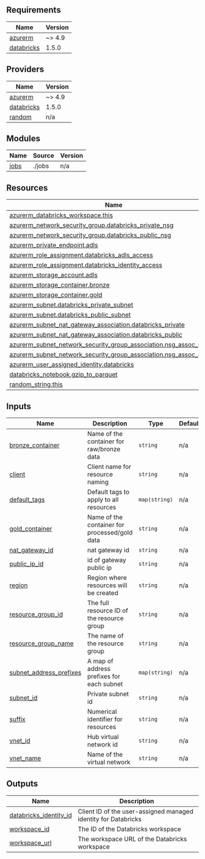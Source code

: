 <!-- BEGIN_TF_DOCS -->
## Requirements

| Name | Version |
|------|---------|
| <a name="requirement_azurerm"></a> [azurerm](#requirement\_azurerm) | ~> 4.9 |
| <a name="requirement_databricks"></a> [databricks](#requirement\_databricks) | 1.5.0 |

## Providers

| Name | Version |
|------|---------|
| <a name="provider_azurerm"></a> [azurerm](#provider\_azurerm) | ~> 4.9 |
| <a name="provider_databricks"></a> [databricks](#provider\_databricks) | 1.5.0 |
| <a name="provider_random"></a> [random](#provider\_random) | n/a |

## Modules

| Name | Source | Version |
|------|--------|---------|
| <a name="module_jobs"></a> [jobs](#module\_jobs) | ./jobs | n/a |

## Resources

| Name | Type |
|------|------|
| [azurerm_databricks_workspace.this](https://registry.terraform.io/providers/hashicorp/azurerm/latest/docs/resources/databricks_workspace) | resource |
| [azurerm_network_security_group.databricks_private_nsg](https://registry.terraform.io/providers/hashicorp/azurerm/latest/docs/resources/network_security_group) | resource |
| [azurerm_network_security_group.databricks_public_nsg](https://registry.terraform.io/providers/hashicorp/azurerm/latest/docs/resources/network_security_group) | resource |
| [azurerm_private_endpoint.adls](https://registry.terraform.io/providers/hashicorp/azurerm/latest/docs/resources/private_endpoint) | resource |
| [azurerm_role_assignment.databricks_adls_access](https://registry.terraform.io/providers/hashicorp/azurerm/latest/docs/resources/role_assignment) | resource |
| [azurerm_role_assignment.databricks_identity_access](https://registry.terraform.io/providers/hashicorp/azurerm/latest/docs/resources/role_assignment) | resource |
| [azurerm_storage_account.adls](https://registry.terraform.io/providers/hashicorp/azurerm/latest/docs/resources/storage_account) | resource |
| [azurerm_storage_container.bronze](https://registry.terraform.io/providers/hashicorp/azurerm/latest/docs/resources/storage_container) | resource |
| [azurerm_storage_container.gold](https://registry.terraform.io/providers/hashicorp/azurerm/latest/docs/resources/storage_container) | resource |
| [azurerm_subnet.databricks_private_subnet](https://registry.terraform.io/providers/hashicorp/azurerm/latest/docs/resources/subnet) | resource |
| [azurerm_subnet.databricks_public_subnet](https://registry.terraform.io/providers/hashicorp/azurerm/latest/docs/resources/subnet) | resource |
| [azurerm_subnet_nat_gateway_association.databricks_private](https://registry.terraform.io/providers/hashicorp/azurerm/latest/docs/resources/subnet_nat_gateway_association) | resource |
| [azurerm_subnet_nat_gateway_association.databricks_public](https://registry.terraform.io/providers/hashicorp/azurerm/latest/docs/resources/subnet_nat_gateway_association) | resource |
| [azurerm_subnet_network_security_group_association.nsg_assoc_private](https://registry.terraform.io/providers/hashicorp/azurerm/latest/docs/resources/subnet_network_security_group_association) | resource |
| [azurerm_subnet_network_security_group_association.nsg_assoc_public](https://registry.terraform.io/providers/hashicorp/azurerm/latest/docs/resources/subnet_network_security_group_association) | resource |
| [azurerm_user_assigned_identity.databricks](https://registry.terraform.io/providers/hashicorp/azurerm/latest/docs/resources/user_assigned_identity) | resource |
| [databricks_notebook.gzip_to_parquet](https://registry.terraform.io/providers/databricks/databricks/1.5.0/docs/resources/notebook) | resource |
| [random_string.this](https://registry.terraform.io/providers/hashicorp/random/latest/docs/resources/string) | resource |

## Inputs

| Name | Description | Type | Default | Required |
|------|-------------|------|---------|:--------:|
| <a name="input_bronze_container"></a> [bronze\_container](#input\_bronze\_container) | Name of the container for raw/bronze data | `string` | n/a | yes |
| <a name="input_client"></a> [client](#input\_client) | Client name for resource naming | `string` | n/a | yes |
| <a name="input_default_tags"></a> [default\_tags](#input\_default\_tags) | Default tags to apply to all resources | `map(string)` | n/a | yes |
| <a name="input_gold_container"></a> [gold\_container](#input\_gold\_container) | Name of the container for processed/gold data | `string` | n/a | yes |
| <a name="input_nat_gateway_id"></a> [nat\_gateway\_id](#input\_nat\_gateway\_id) | nat gateway id | `string` | n/a | yes |
| <a name="input_public_ip_id"></a> [public\_ip\_id](#input\_public\_ip\_id) | id of gateway public ip | `string` | n/a | yes |
| <a name="input_region"></a> [region](#input\_region) | Region where resources will be created | `string` | n/a | yes |
| <a name="input_resource_group_id"></a> [resource\_group\_id](#input\_resource\_group\_id) | The full resource ID of the resource group | `string` | n/a | yes |
| <a name="input_resource_group_name"></a> [resource\_group\_name](#input\_resource\_group\_name) | The name of the resource group | `string` | n/a | yes |
| <a name="input_subnet_address_prefixes"></a> [subnet\_address\_prefixes](#input\_subnet\_address\_prefixes) | A map of address prefixes for each subnet | `map(string)` | n/a | yes |
| <a name="input_subnet_id"></a> [subnet\_id](#input\_subnet\_id) | Private subnet id | `string` | n/a | yes |
| <a name="input_suffix"></a> [suffix](#input\_suffix) | Numerical identifier for resources | `string` | n/a | yes |
| <a name="input_vnet_id"></a> [vnet\_id](#input\_vnet\_id) | Hub virtual network id | `string` | n/a | yes |
| <a name="input_vnet_name"></a> [vnet\_name](#input\_vnet\_name) | Name of the virtual network | `string` | n/a | yes |

## Outputs

| Name | Description |
|------|-------------|
| <a name="output_databricks_identity_id"></a> [databricks\_identity\_id](#output\_databricks\_identity\_id) | Client ID of the user-assigned managed identity for Databricks |
| <a name="output_workspace_id"></a> [workspace\_id](#output\_workspace\_id) | The ID of the Databricks workspace |
| <a name="output_workspace_url"></a> [workspace\_url](#output\_workspace\_url) | The workspace URL of the Databricks workspace |
<!-- END_TF_DOCS -->